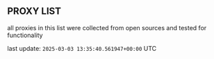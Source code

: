 ## PROXY LIST

all proxies in this list were collected from open sources and tested for functionality

last update: `2025-03-03 13:35:40.561947+00:00` UTC